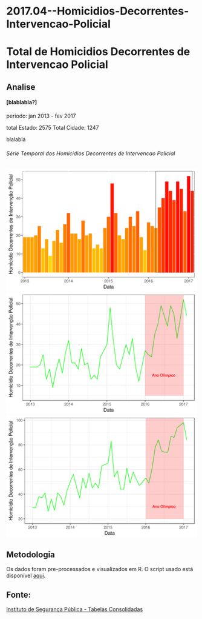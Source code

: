 # 2017.04--Homicidios-Decorrentes-Intervencao-Policial

# Total de Homicidios Decorrentes de Intervencao Policial

## Analise
#### [blablabla?]

periodo: jan 2013 - fev 2017

total Estado: 2575
Total Cidade: 1247

blalabla

###### Série Temporal dos Homicidios Decorrentes de Intervencao Policial

![alt text](plots_raw/hidp_rio_bar.png)
![alt text](plots_raw/hdip_rio.png)
![alt text](plots_raw/hdip.png)




## Metodologia

Os dados foram pre-processados e visualizados em R. 
O script usado está disponível [aqui](https://github.com/database-RJ/2017.04--Homicidios-Decorrentes-Intervencao-Policial/blob/master/hdip.R).


## Fonte:

[Instituto de Segurança Pública - Tabelas Consolidadas](http://www.isp.rj.gov.br/Conteudo.asp?ident=108)



